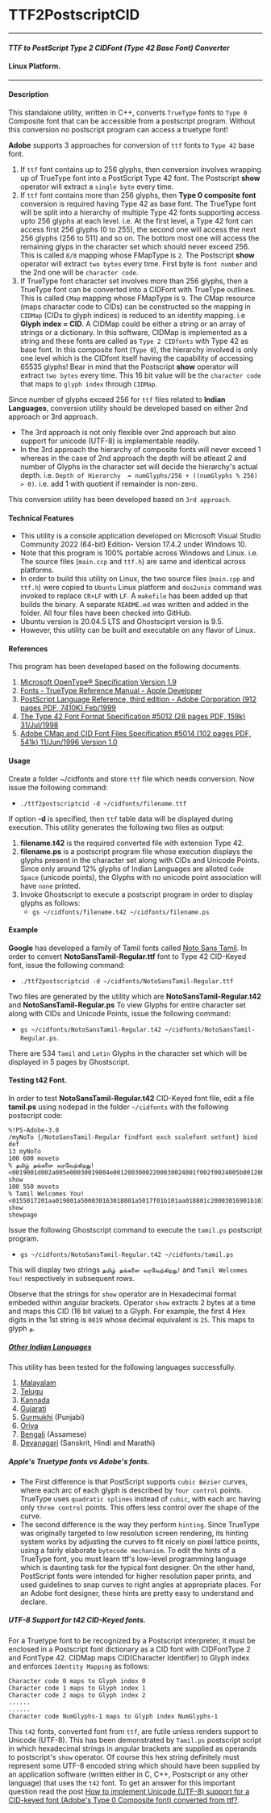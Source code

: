 # TTF2PostscriptCID
----------------------------------------------------------------------------------------
#### _TTF to PostScript Type 2 CIDFont (Type 42 Base Font) Converter_
#### Linux Platform.
----------------------------------------------------------------------------------------
#### Description
This standalone utility, written in C++, converts `TrueType` fonts to `Type 0` Composite font that can be accessible from a postscript program. Without this conversion no postscript program can access a truetype font!

**Adobe** supports 3 approaches for conversion of `ttf` fonts to `Type 42` base font.
1. If `ttf` font contains up to 256 glyphs, then conversion involves wrapping up of TrueType font into a PostScript Type 42 font. The Postscript **show** operator will extract a `single byte` every time.
2. If `ttf` font contains more than 256 glyphs, then **Type 0 composite font** conversion is required having Type 42 as base font. The TrueType font will be split into a hierarchy of multiple Type 42 fonts supporting access upto 256 glyphs at each level. i.e. At the first level, a Type 42 font can access first 256 glyphs (0 to 255), the second one will access the next 256 glyphs (256 to 511) and so on. The bottom most one will access the remaining glyps in the character set which should never exceed 256. This is called `8/8` mapping whose FMapType is `2`. The Postscript **show** operator will extract `two bytes` every time. First byte is `font number` and the 2nd one will be `character code`.
3. If TrueType font character set involves more than 256 glyphs, then a TrueType font can be converted into a CIDFont with TrueType outlines. This is called `CMap` mapping whose FMapType is `9`. The CMap resource (maps character code to CIDs) can be constructed so the mapping in `CIDMap` (CIDs to glyph indices) is reduced to an identity mapping. i.e **Glyph index = CID**. A CIDMap could be either a string or an array of strings or a dictionary. In this software, CIDMap is implemented as a string and these fonts are called as `Type 2 CIDfonts` with Type 42 as base font. In this  composite font (`Type 0`), the hierarchy involved is only one level which is the CIDfont itself having the capability of accessing 65535 glyphs! Bear in mind that the Postscript **show** operator will extract `two bytes` every time. This 16 bit value will be the `character code` that maps to `glyph index` through `CIDMap`.

Since number of glyphs exceed 256 for `ttf` files related to **Indian Languages**, conversion utility should be developed based on either 2nd approach or 3rd approach. 
- The 3rd approach is not only flexible over 2nd approach but also support for unicode (UTF-8) is implementable readily.
- In the 3rd approach the hierarchy of composite fonts will never exceed 1 whereas in the case of 2nd approach the depth will be atleast 2 and number of Glyphs in the character set will decide the hierarchy's actual depth. i.e. `Depth of Hierarchy  = numGlyphs/256 + ((numGlyphs % 256) > 0)`. i.e. add 1 with quotient if remainder is non-zero.

This conversion utility has been developed based on `3rd approach`.  


#### Technical Features
- This utility is a console application developed on Microsoft Visual Studio Community 2022 (64-bit) Edition- Version 17.4.2 under Windows 10.
- Note that this program is 100% portable across Windows and Linux. i.e. The source files (`main.ccp` and `ttf.h`) are same and identical across platforms.
- In order to build this utility on Linux, the two source files (`main.cpp` and `ttf.h`) were copied to  `Ubuntu` Linux platform  and `dos2unix` command was invoked to replace `CR+LF` with `LF`. A `makefile` has been added up that builds the binary. A separate `README.md` was written and added in the folder. All four files have been checked into GitHub.
- Ubuntu version is 20.04.5 LTS and Ghostsciprt version is 9.5. 
- However, this utility can be built and executable on any flavor of Linux.


#### References
This program has been developed based on the following documents.
1. [Microsoft OpenType® Specification Version 1.9](https://learn.microsoft.com/en-us/typography/opentype/spec/)
2. [Fonts - TrueType Reference Manual - Apple Developer](https://developer.apple.com/fonts/TrueType-Reference-Manual/)
3. [PostScript Language Reference, third edition - Adobe Corporation (912 pages PDF, 7410K) Feb/1999](https://www.adobe.com/jp/print/postscript/pdfs/PLRM.pdf)
4. [The Type 42 Font Format Specification #5012 (28 pages PDF, 159k) 31/Jul/1998](https://adobe-type-tools.github.io/font-tech-notes/pdfs/5012.Type42_Spec.pdf)
5. [Adobe CMap and CID Font Files Specification #5014 (102 pages PDF, 541k) 11/Jun/1996 Version 1.0](https://adobe-type-tools.github.io/font-tech-notes/pdfs/5014.CIDFont_Spec.pdf)

#### Usage
Create a folder ~/cidfonts and store `ttf` file which needs conversion. Now issue the following command:
- `./ttf2postscriptcid -d ~/cidfonts/filename.ttf`

If option **-d** is specified, then `ttf` table data will be displayed during execution.
This utility generates the following two files as output:
1. **filename.t42** is the required converted file with extension Type 42.
2. **filename.ps** is a postscript program file whose execution displays the glyphs present in the character set along with CIDs and Unicode Points. Since only around 12% glyphs of Indian Languages are alloted `Code Space` (unicode points), the Glyphs with no unicode point association will have `none` printed.
3. Invoke Ghostscript to execute a postscript program in order to display glyphs as follows:
   - `gs ~/cidfonts/filename.t42 ~/cidfonts/filename.ps`

#### Example
**Google** has developed a family of Tamil fonts called [Noto Sans Tamil](https://fonts.google.com/noto/specimen/Noto+Sans+Tamil).
In order to convert **NotoSansTamil-Regular.ttf** font to Type 42 CID-Keyed font, issue the following command:
- `./ttf2postscriptcid -d ~/cidfonts/NotoSansTamil-Regular.ttf`

Two files are generated by the utility which are **NotoSansTamil-Regular.t42** and **NotoSansTamil-Regular.ps**
To view Glyphs for entire character set along with CIDs and Unicode Points, issue the following command:
- `gs ~/cidfonts/NotoSansTamil-Regular.t42 ~/cidfonts/NotoSansTamil-Regular.ps`.

There are 534 `Tamil` and `Latin` Glyphs in the character set which will be displayed in 5 pages by Ghostscript.

#### Testing t42 Font.

In order to test **NotoSansTamil-Regular.t42** CID-Keyed font file, edit a file **tamil.ps** using nodepad in the folder `~/cidfonts` with the following postscript code:
```
%!PS-Adobe-3.0
/myNoTo {/NotoSansTamil-Regular findfont exch scalefont setfont} bind def
13 myNoTo
100 600 moveto 
% தமிழ் தங்களை வரவேற்கிறது!
<0019001d002a005e00030019004e00120030002200030024001f002f0024005b0012002a0020007a00aa> show
100 550 moveto 
% Tamil Welcomes You!
<0155017201aa019801a500030163018801a5017f01b101aa018801c20003016901b101cb00aa00b5> show
showpage
```
Issue the following Ghostscript command  to execute the `tamil.ps` postscript program. 
- `gs ~/cidfonts/NotoSansTamil-Regular.t42 ~/cidfonts/tamil.ps`

This will display two strings `தமிழ் தங்களை வரவேற்கிறது!` and `Tamil Welcomes You!` respectively in subsequent rows.

Observe that the strings for `show` operator are in Hexadecimal format embeded within angular brackets. Operator `show` extracts 2 bytes at a time and maps this CID (16 bit value) to a Glyph.
For example, the first 4 Hex digits in the 1st string is `0019` whose decimal equivalent is `25`. This maps to glyph `த`.

##### [Other Indian Languages](https://fonts.google.com/noto/fonts)
This utility has been tested for the following languages successfully.
1. [Malayalam](https://fonts.google.com/noto/specimen/Noto+Sans+Malayalam)
2. [Telugu](https://fonts.google.com/noto/specimen/Noto+Sans+Telugu)
3. [Kannada](https://fonts.google.com/noto/specimen/Noto+Sans+Kannada)
4. [Gujarati](https://fonts.google.com/noto/specimen/Noto+Sans+Gujarati)
5. [Gurmukhi](https://fonts.google.com/noto/specimen/Noto+Sans+Gurmukhi) (Punjabi)
6. [Oriya](https://fonts.google.com/noto/specimen/Noto+Sans+Oriya)
7. [Bengali](https://fonts.google.com/noto/specimen/Noto+Sans+Bengali) (Assamese)
8. [Devanagari](https://fonts.google.com/noto/specimen/Noto+Sans+Devanagari) (Sanskrit, Hindi and Marathi)

##### Apple's Truetype fonts vs Adobe's fonts.

- The First difference is that PostScript supports `cubic Bézier` curves, where each arc of each glyph is described by `four control` points. TrueType uses `quadratic splines` instead of `cubic`, with each arc having only `three control` points. This offers less control over the shape of the curve.
-  The second difference is the way they perform `hinting`. Since TrueType was originally targeted to low resolution screen rendering, its hinting system works by adjusting the curves to fit nicely on pixel lattice points, using a fairly elaborate `bytecode mechanism`. To edit the hints of a TrueType font, you must learn ttf's low-level programming language which is daunting task for the typical font designer. On the other hand, PostScript fonts were intended for higher resolution paper prints, and used guidelines to snap curves to right angles at appropriate places. For an Adobe font designer, these hints are pretty easy to understand and declare.

##### UTF-8 Support for t42 CID-Keyed fonts.

For a Truetype font to be recognized by a Postscript interpreter, it must be enclosed in a Postscript font dictionary as a CID font with CIDFontType 2 and FontType 42. CIDMap maps CID(Character Identifier) to Glyph index and enforces `Identity Mapping` as follows:
```
Character code 0 maps to Glyph index 0
Character code 1 maps to Glyph index 1
Character code 2 maps to Glyph index 2
......
......
Character code NumGlyphs-1 maps to Glyph index NumGlyphs-1
```
This `t42` fonts, converted font from `ttf`, are futile unless renders support to Unicode (UTF-8). 
This has been demonstrated by `Tamil.ps` postscript script in which hexadecimal strings in angular brackets are supplied as operands to postscript's `show` operator. Of course this hex string definitely must represent some UTF-8 encoded string which should have been supplied by an application software (written either in C, C++, Postscript or any other language) that uses the `t42` font.
To get an answer for this important question read the post [How to implement Unicode (UTF-8) support for a CID-keyed font (Adobe's Type 0 Composite font) converted from ttf?](https://stackoverflow.com/questions/74318928/how-to-implement-unicode-utf-8-support-for-a-cid-keyed-font-adobes-type-0-co).
